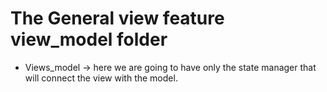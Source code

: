 # The General view feature view_model folder

* Views_model -> here we are going to have only the state manager that will connect the view with the model.